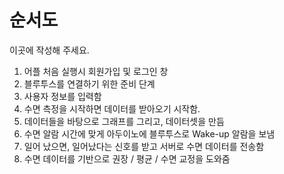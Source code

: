 # 순서도

이곳에 작성해 주세요.

1. 어플 처음 실행시 회원가입 및 로그인 창
2. 블루투스를 연결하기 위한 준비 단계
3. 사용자 정보를 입력함
4. 수면 측정을 시작하면 데이터를 받아오기 시작함.
5. 데이터들을 바탕으로 그래프를 그리고, 데이터셋을 만듬
6. 수면 알람 시간에 맞게 아두이노에 블루투스로 Wake-up 알람을 보냄
7. 일어 났으면, 일어났다는 신호를 받고 서버로 수면 데이터를 전송함
8. 수면 데이터를 기반으로 권장 / 평균 / 수면 교정을 도와줌

